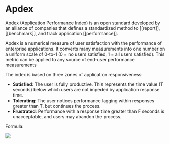 # Apdex

Apdex (Application Performance Index) is an open standard developed by an alliance of companies that defines a standardized method to [[report]], [[benchmark]], and track application [[performance]].

Apdex is a numerical measure of user satisfaction with the performance of enterprise applications. It converts many measurements into one number on a uniform scale of 0-to-1 (0 = no users satisfied, 1 = all users satisfied). This metric can be applied to any source of end-user performance measurements

The index is based on three zones of application responsiveness:
- **Satisfied**:  The user is fully productive. This represents the time value (T seconds) below which users are not impeded by application response time.
- **Tolerating**:  The user notices performance lagging within responses greater than T, but continues the process.
- **Frustrated**:  Performance with a response time greater than F seconds is unacceptable, and users may abandon the process.

Formula:

![](https://www.apdex.org/images/overview_formula1_241_75.gif)